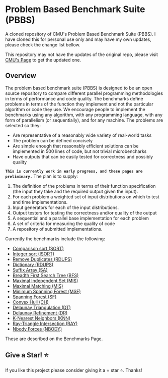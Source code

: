 # Problem Based Benchmark Suite (PBBS)
A cloned repository of CMU's Problem Based Benchmark Suite (PBBS). I have cloned this for personal use only and may have my own updates, please check the change list bellow.

This repository may not have the updates of the original repo, please visit [CMU's Page](http://www.cs.cmu.edu/~pbbs/index.html) to get the updated one.

## Overview

The problem based benchmark suite (PBBS) is designed to be an open source repository to compare different parallel programming methodologies in terms of performance and code quality. The benchmarks define problems in terms of the function they implement and not the particular algorithm or code they use. We encourage people to implement the benchmarks using any algorithm, with any programming language, with any form of parallelism (or sequentially), and for any machine. The problems are selected so they:
* Are representative of a reasonably wide variety of real-world tasks
* The problem can be defined concisely
* Are simple enough that reasonably efficient solutions can be implemented in 500 lines of code, but not trivial microbencharks
* Have outputs that can be easily tested for correctness and possibly quality

**`This is currently work in early progress, and these pages are preliminary.`** The plan is to supply:
1. The definition of the problems in terms of their function specification (the input they take and the required output given the input).
2. For each problem a weighted set of input distributions on which to test and time implementations.
3. Input generators for each of the input distributions.
4. Output testers for testing the correctness and/or quality of the output
5. A sequential and a parallel base implementation for each problem
6. A set of criteria for measuring the quality of code
7. A repository of submitted implementations.

Currently the benchmarks include the following:
* [Comparison sort (SORT)](https://github.com/biqar/pbbs/tree/master/benchmarks/sequences/comparisonSort)
* [Integer sort (ISORT)](https://github.com/biqar/pbbs/tree/master/benchmarks/sequences/integerSort)
* [Remove Duplicates (RDUPS)](https://github.com/biqar/pbbs/tree/master/benchmarks/sequences/removeDuplicates)
* [Dictionary (RDUPS)](https://github.com/biqar/pbbs/tree/master/benchmarks/sequences/dictionary)
* [Suffix Array (SA)](https://github.com/biqar/pbbs/tree/master/benchmarks/strings/suffixArray)
* [Breadth First Search Tree (BFS)](https://github.com/biqar/pbbs/tree/master/benchmarks/graphs/breadthFirstSearch)
* [Maximal Independent Set (MIS)](https://github.com/biqar/pbbs/tree/master/benchmarks/graphs/maximalIndependentSet)
* [Maximal Matching (MIS)](https://github.com/biqar/pbbs/tree/master/benchmarks/graphs/maximalMatching)
* [Minimum Spanning Forest (MSF)](https://github.com/biqar/pbbs/tree/master/benchmarks/graphs/minSpanningForest)
* [Spanning Forest (SF)](https://github.com/biqar/pbbs/tree/master/benchmarks/graphs/spanningForest)
* [Convex Hull (CH)](https://github.com/biqar/pbbs/tree/master/benchmarks/geometry/convexHull)
* [Delaunay Triangulation (DT)](https://github.com/biqar/pbbs/tree/master/benchmarks/geometry/delaunayTriangulation)
* [Delaunay Refinement (DR)](https://github.com/biqar/pbbs/tree/master/benchmarks/geometry/delaunayRefine)
* [K-Nearest Neighbors (KNN)](https://github.com/biqar/pbbs/tree/master/benchmarks/geometry/nearestNeighbors)
* [Ray-Triangle Intersection (RAY)](https://github.com/biqar/pbbs/tree/master/benchmarks/geometry/rayCast)
* [Nbody Forces (NBODY)](https://github.com/biqar/pbbs/tree/master/benchmarks/geometry/nBody)

These are described on the Benchmarks Page.

## Give a Star! :star:
If you like this project please consider giving it a :star: star :star:. Thanks!
